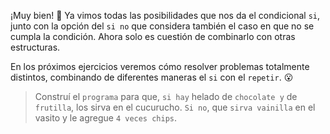 <gs-attire
  attire-url="https://raw.githubusercontent.com/MumukiProject/mumuki-guia-gobstones-alternativa-kids/master/assets/attires/config.json">
</gs-attire>
<gs-toolbox toolbox-url="https://raw.githubusercontent.com/MumukiProject/mumuki-guia-gobstones-muchos-sabores-combinados-kids/master/assets/toolbox.xml">
</gs-toolbox>

¡Muy bien! :tada: Ya vimos todas las posibilidades que nos da el condicional `si`, junto con la opción del `si no` que considera también el caso en que no se cumpla la condición. Ahora solo es cuestión de combinarlo con otras estructuras. 

En los próximos ejercicios veremos cómo resolver problemas totalmente distintos, combinando de diferentes maneras el `si` con el `repetir`. :open_mouth: 

> Construí el `programa` para que, `si hay` helado de `chocolate y` de `frutilla`, los sirva en el cucurucho. `Si no`, que `sirva vainilla` en el vasito y le agregue `4 veces chips`. 

